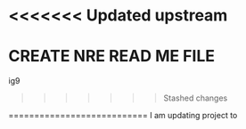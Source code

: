 <<<<<<< Updated upstream
==========
CREATE NRE READ ME FILE 
=======
ig9
>>>>>>> Stashed changes


===========================
I am updating project to 